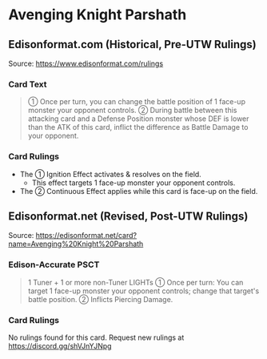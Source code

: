 # Avenging Knight Parshath

## Edisonformat.com (Historical, Pre-UTW Rulings)

Source: https://www.edisonformat.com/rulings

### Card Text

> ① Once per turn, you can change the battle position of 1 face-up monster your opponent controls. ② During battle between this attacking card and a Defense Position monster whose DEF is lower than the ATK of this card, inflict the difference as Battle Damage to your opponent.

### Card Rulings

*   The ① Ignition Effect activates & resolves on the field.
    *   This effect targets 1 face-up monster your opponent controls.
*   The ② Continuous Effect applies while this card is face-up on the field.

## Edisonformat.net (Revised, Post-UTW Rulings)

Source: https://edisonformat.net/card?name=Avenging%20Knight%20Parshath

### Edison-Accurate PSCT

> 1 Tuner + 1 or more non-Tuner LIGHTs
> ① Once per turn: You can target 1 face-up monster your opponent controls; change that target's battle position.
> ② Inflicts Piercing Damage.

### Card Rulings

No rulings found for this card. Request new rulings at https://discord.gg/shVJnYJNpg
            